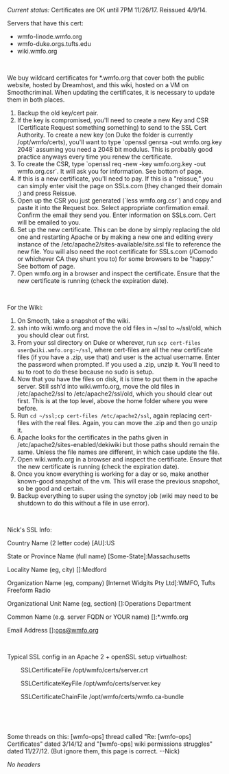 *Current status:* Certificates are OK until 7PM 11/26/17. Reissued 4/9/14.

Servers that have this cert:

-   wmfo-linode.wmfo.org
-   wmfo-duke.orgs.tufts.edu
-   wiki.wmfo.org

 

We buy wildcard certificates for \*.wmfo.org that cover both the public website, hosted by Dreamhost, and this wiki, hosted on a VM on Smoothcriminal. When updating the certificates, it is necessary to update them in both places.

1.  Backup the old key/cert pair.
2.  If the key is compromised, you'll need to create a new Key and CSR (Certificate Request something something) to send to the SSL Cert Authority. To create a new key (on Duke the folder is currently /opt/wmfo/certs), you'll want to type \`openssl genrsa -out wmfo.org.key 2048\` assuming you need a 2048 bit modulus. This is probably good practice anyways every time you renew the certificate.
3.  To create the CSR, type \`openssl req -new -key wmfo.org.key -out wmfo.org.csr\`. It will ask you for information. See bottom of page.
4.  If this is a new certificate, you'll need to pay. If this is a "reissue," you can simply enter visit the page on SSLs.com (they changed their domain ;) and press Reissue.
5.  Open up the CSR you just generated (\`less wmfo.org.csr\`) and copy and paste it into the Request box. Select appropriate confirmation email. Confirm the email they send you. Enter information on SSLs.com. Cert will be emailed to you.
6.  Set up the new certificate. This can be done by simply replacing the old one and restarting Apache or by making a new one and editing every instance of the /etc/apache2/sites-available/site.ssl file to reference the new file. You will also need the root certificate for SSLs.com (/Comodo or whichever CA they shunt you to) for some browsers to be "happy." See bottom of page.
7.  Open wmfo.org in a browser and inspect the certificate. Ensure that the new certificate is running (check the expiration date).

 

For the Wiki:

1.  On Smooth, take a snapshot of the wiki.
2.  ssh into wiki.wmfo.org and move the old files in \~/ssl to \~/ssl/old, which you should clear out first.
3.  From your ssl directory on Duke or wherever, run `scp cert-files user@wiki.wmfo.org:~/ssl`, where cert-files are all the new certificate files (if you have a .zip, use that) and user is the actual username. Enter the password when prompted. If you used a .zip, unzip it. You'll need to su to root to do these because no sudo is setup.
4.  Now that you have the files on disk, it is time to put them in the apache server. Still ssh'd into wiki.wmfo.org, move the old files in /etc/apache2/ssl to /etc/apache2/ssl/old, which you should clear out first. This is at the top level, above the home folder where you were before.
5.  Run `cd ~/ssl;cp cert-files /etc/apache2/ssl`, again replacing cert-files with the real files. Again, you can move the .zip and then go unzip it.
6.  Apache looks for the certificates in the paths given in /etc/apache2/sites-enabled/dekiwiki but those paths should remain the same. Unless the file names are different, in which case update the file.
7.  Open wiki.wmfo.org in a browser and inspect the certificate. Ensure that the new certificate is running (check the expiration date).
8.  Once you know everything is working for a day or so, make another known-good snapshot of the vm. This will erase the previous snapshot, so be good and certain.
9.  Backup everything to super using the synctoy job (wiki may need to be shutdown to do this without a file in use error).

 

Nick's SSL Info:

Country Name (2 letter code) [AU]:US

State or Province Name (full name) [Some-State]:Massachusetts

Locality Name (eg, city) []:Medford

Organization Name (eg, company) [Internet Widgits Pty Ltd]:WMFO, Tufts Freeform Radio

Organizational Unit Name (eg, section) []:Operations Department

Common Name (e.g. server FQDN or YOUR name) []:\*.wmfo.org

Email Address []:[ops@wmfo.org](mailto:ops@wmfo.org "mailto:ops@wmfo.org")

 

Typical SSL config in an Apache 2 + openSSL setup virtualhost:

        SSLCertificateFile /opt/wmfo/certs/server.crt

        SSLCertificateKeyFile /opt/wmfo/certs/server.key

        SSLCertificateChainFile /opt/wmfo/certs/wmfo.ca-bundle

 

 

Some threads on this: [wmfo-ops] thread called "Re: [wmfo-ops] Certificates" dated 3/14/12 and "[wmfo-ops] wiki permissions struggles" dated 11/27/12. (But ignore them, this page is correct. --Nick)

*No headers*
